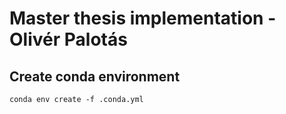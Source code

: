 # Master thesis implementation - Olivér Palotás
## Create conda environment
```
conda env create -f .conda.yml
```

